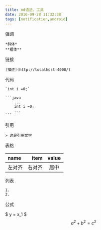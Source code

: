 ```yaml
---
title: md语法、工具
date: 2016-09-28 11:32:38
tags: [notification,android]
---
```


强调

	*斜体* 
	**粗体**
链接

	[描述](http://localhost:4000/)

代码
	
	`int i =0;`
	
	```java
		...
		int i =0;
		...
	```
引用

	> 这是引用文字
表格

|name|item|value|
|:----|----:|:-----:|
|左对齐|右对齐|居中|

列表

	1. 
    2. 

公式

$ y = x_1 $
$$a^2+b^2=c^2$$
